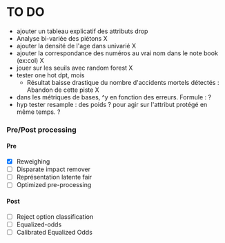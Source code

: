 # TO DO

- ajouter un tableau explicatif des attributs drop
- Analyse bi-variée des piétons X
- ajouter la densité de l'age dans univarié X
- ajouter la correspondance des numéros au vrai nom dans le note book (ex:col) X
- jouer sur les seuils avec random forest X
- tester one hot dpt, mois
  - Résultat baisse drastique du nombre d'accidents mortels détectés : Abandon de cette piste X
- dans les métriques de bases,  ^y en fonction des erreurs. Formule : ?
- hyp tester resample : des poids ? pour agir sur l'attribut protégé en même temps. ?


### Pre/Post processing
#### Pre
- [x] Reweighing
- [ ] Disparate impact remover
- [ ] Représentation latente fair
- [ ] Optimized pre-processing

#### Post
- [ ] Reject option classification
- [ ] Equalized-odds
- [ ] Calibrated Equalized Odds